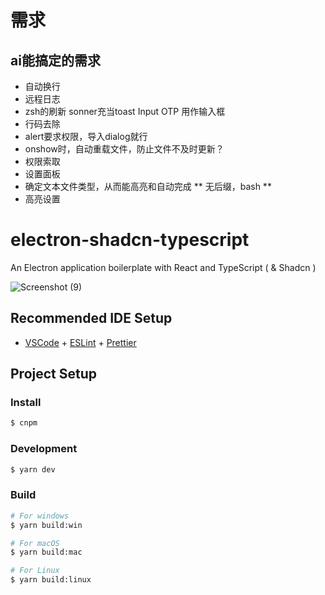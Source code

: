 # 需求
## ai能搞定的需求
* 自动换行
* 远程日志
* zsh的刷新
sonner充当toast
Input OTP 用作输入框
* 行码去除
* alert要求权限，导入dialog就行
* onshow时，自动重载文件，防止文件不及时更新？
* 权限索取
* 设置面板
* 确定文本文件类型，从而能高亮和自动完成
** 无后缀，bash
** 
* 高亮设置
# electron-shadcn-typescript

An Electron application boilerplate with React and TypeScript ( & Shadcn )

![Screenshot (9)](https://github.com/p32929/electron-shadcn-typescript/assets/6418354/c07ff9dd-6434-45aa-9620-c9536c8db168)

## Recommended IDE Setup

- [VSCode](https://code.visualstudio.com/) + [ESLint](https://marketplace.visualstudio.com/items?itemName=dbaeumer.vscode-eslint) + [Prettier](https://marketplace.visualstudio.com/items?itemName=esbenp.prettier-vscode)

## Project Setup

### Install

```bash
$ cnpm
```

### Development

```bash
$ yarn dev
```

### Build

```bash
# For windows
$ yarn build:win

# For macOS
$ yarn build:mac

# For Linux
$ yarn build:linux
```

